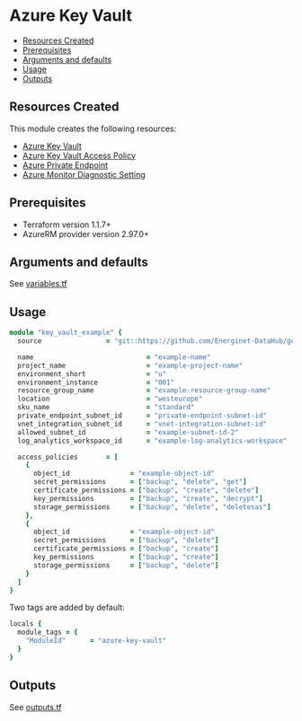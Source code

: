 # Azure Key Vault

- [Resources Created](#resources-created)
- [Prerequisites](#prerequisites)
- [Arguments and defaults](#arguments-and-defaults)
- [Usage](#usage)
- [Outputs](#outputs)

## Resources Created

This module creates the following resources:

- [Azure Key Vault](https://registry.terraform.io/providers/hashicorp/azurerm/latest/docs/resources/key_vault)
- [Azure Key Vault Access Policy](https://registry.terraform.io/providers/hashicorp/azurerm/latest/docs/resources/key_vault_access_policy)
- [Azure Private Endpoint](https://registry.terraform.io/providers/hashicorp/azurerm/latest/docs/resources/private_endpoint)
- [Azure Monitor Diagnostic Setting](https://registry.terraform.io/providers/hashicorp/azurerm/latest/docs/resources/monitor_diagnostic_setting)

## Prerequisites

- Terraform version 1.1.7+
- AzureRM provider version 2.97.0+

## Arguments and defaults

See [variables.tf](./variables.tf)

## Usage

```ruby
module "key_vault_example" {
  source                = "git::https://github.com/Energinet-DataHub/geh-terraform-modules.git//azure/key-vault?ref=6.0.0"

  name                            = "example-name"
  project_name                    = "example-project-name"
  environment_short               = "u"
  environment_instance            = "001"
  resource_group_name             = "example-resource-group-name"
  location                        = "westeurope"
  sku_name                        = "standard"
  private_endpoint_subnet_id      = "private-endpoint-subnet-id"
  vnet_integration_subnet_id      = "vnet-integration-subnet-id"
  allowed_subnet_id               = "example-subnet-id-2"
  log_analytics_workspace_id      = "example-log-analytics-workspace"

  access_policies       = [
    {
      object_id               = "example-object-id"
      secret_permissions      = ["backup", "delete", "get"]
      certificate_permissions = ["backup", "create", "delete"]
      key_permissions         = ["backup", "create", "decrypt"]
      storage_permissions     = ["backup", "delete", "deletesas"]
    },
    {
      object_id               = "example-object-id"
      secret_permissions      = ["backup", "delete"]
      certificate_permissions = ["backup", "create"]
      key_permissions         = ["backup", "create"]
      storage_permissions     = ["backup", "delete"]
    }
  ]
}
```

Two tags are added by default:

```ruby
locals {
  module_tags = {
    "ModuleId"      = "azure-key-vault"
  }
}
```

## Outputs

See [outputs.tf](./outputs.tf)
